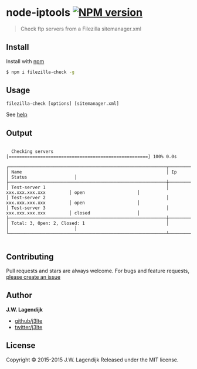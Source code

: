 # node-iptools [![NPM version](https://badge.fury.io/js/filezilla-check.svg)](http://badge.fury.io/js/filezilla-check)

> Check ftp servers from a Filezilla sitemanager.xml

## Install

Install with [npm](https://www.npmjs.com/)

```sh
$ npm i filezilla-check -g
```

## Usage

    filezilla-check [options] [sitemanager.xml]

See [help](https://github.com/j3lte/filezilla-check/blob/master/docs/cli.md)

## Output

```

  Checking servers [=====================================================] 100% 0.0s

┌────────────────────────────────────────────────────────────┬─────────────────────────┬─────────────────────────┐
│ Name                                                       │ Ip                      │ Status                  │
├────────────────────────────────────────────────────────────┼─────────────────────────┼─────────────────────────┤
│ Test-server 1                                              │ xxx.xxx.xxx.xxx         │ open                    │
│ Test-server 2                                              │ xxx.xxx.xxx.xxx         │ open                    │
│ Test-server 3                                              │ xxx.xxx.xxx.xxx         │ closed                  │
├────────────────────────────────────────────────────────────┼─────────────────────────┼─────────────────────────┤
│ Total: 3, Open: 2, Closed: 1                               │                         │                         │
└────────────────────────────────────────────────────────────┴─────────────────────────┴─────────────────────────┘


```

## Contributing

Pull requests and stars are always welcome. For bugs and feature requests, [please create an issue](https://github.com/j3lte/filezilla-check/issues/new)

## Author

**J.W. Lagendijk**

+ [github/j3lte](https://github.com/j3lte)
+ [twitter/j3lte](http://twitter.com/j3lte)

## License

Copyright © 2015-2015 J.W. Lagendijk
Released under the MIT license.